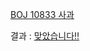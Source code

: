 [BOJ 10833 사과](https://www.acmicpc.net/problem/10833)  

결과 : [맞았습니다!!](https://www.acmicpc.net/source/share/bc52606f82fd4295887d94aba91a9f28)